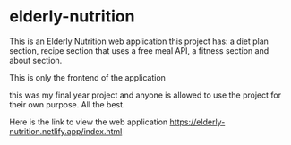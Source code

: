 # elderly-nutrition
This is an Elderly Nutrition web application
this project has:
a diet plan section,
recipe section that uses a free meal API,
a fitness section and
about section.

This is only the frontend of the application

this was my final year project and anyone is allowed to use the project for their own purpose.
All the best.

Here is the link to view the web application https://elderly-nutrition.netlify.app/index.html
